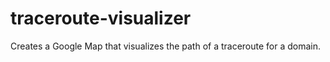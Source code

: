 # traceroute-visualizer
Creates a Google Map that visualizes the path of a traceroute for a domain.
